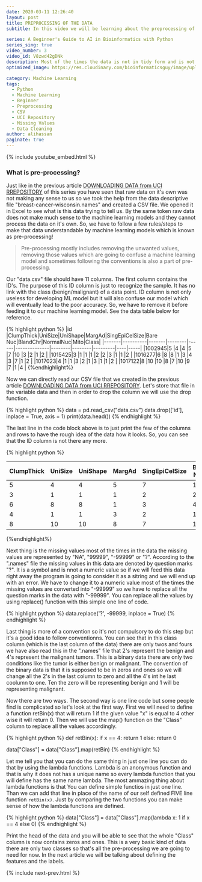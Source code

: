 ```yaml
---
date: 2020-03-11 12:26:40
layout: post
title: PREPROCESSING OF THE DATA
subtitle: In this video we will be learning about the preprocessing of the data!

series: A Beginner's Guide to AI in Bioinformatics with Python
series_sing: true
video_number: 3
video_id: V8zwd42gDNk
description: Most of the times the data is not in tidy form and is not in the usable shape this is when preprocessing comes in handy.
optimized_image: https://res.cloudinary.com/bioinformaticsguy/image/upload/c_scale,h_380/v1596696392/Machine%20Learning%20For%20Bioinformatics/MLINBINF-003.png

category: Machine Learning
tags:
  - Python
  - Machine Learning
  - Beginner
  - Preprocessing
  - CSV
  - UCI Repository
  - Missing Values
  - Data Cleaning
author: alihassan
paginate: true
---
```


{% include youtube_embed.html %}

### What is pre-processing?

Just like in the previous article [DOWNLOADING DATA from UCI RREPOSITORY](/ML-In-BINF-With-Python-002) of this series you have seen that raw data on it's own was not making any sense to us so we took the help from the data descriptive file "breast-cancer-wisconsin.names" and created a CSV file. We opened it in Excel to see what is this data trying to tell us. By the same token raw data does not make much sense to the machine learning models and they cannot process the data on it's own. So, we have to follow a few rules/steps to make that data understandable by machine learning models which is known as pre-processing!

> Pre-processing mostly includes removing the unwanted values, removing those values which are going to confuse a machine learning model and sometimes following the conventions is also a part of pre-processing.

Our "data.csv" file should have 11 columns. The first column contains the ID's. The purpose of this ID
column is just to recognize the sample. It has no link with the class (benign/malignant) of a data point. ID column is not only useless for developing ML model but it will also confuse our model which will eventually lead to the poor accuracy. So, we have to remove it before feeding it to our machine learning model. See the data table below for reference.

{% highlight python %}
|id     |ClumpThick|UniSize|UniShape|MargAd|SingEpiCelSize|Bare Nuc|BlandChr|NormalNuc|Mito|Class|
|-------|----------|-------|--------|------|--------------|--------|--------|---------|----|-----|
|1002945|5         |4      |4       |5     |7             |10      |3       |2        |1   |2    |
|1015425|3         |1      |1       |1     |2             |2       |3       |1        |1   |2    |
|1016277|6         |8      |8       |1     |3             |4       |3       |7        |1   |2    |
|1017023|4         |1      |1       |3     |2             |1       |3       |1        |1   |2    |
|1017122|8         |10     |10      |8     |7             |10      |9       |7        |1   |4    |
{%endhighlight%}

Now we can directly read our CSV file that we created in the previous article [DOWNLOADING DATA from UCI RREPOSITORY](/ML-In-BINF-With-Python-002). Let's store that file in the variable data and then in order to drop the column we will use the drop function. 

{% highlight python %}
data = pd.read_csv("data.csv")
data.drop(['id'], inplace = True, axis = 1)
print(data.head())
{% endhighlight %}


The last line in the code block above is to just print the few of the columns and rows to have the rough idea of the data how it looks. So, you can see that the ID column is not there any more. 

{% highlight python %}

|ClumpThick|UniSize|UniShape|MargAd|SingEpiCelSize|Bare Nuc|BlandChr|NormalNuc|Mito|Class|
|----------|-------|--------|------|--------------|--------|--------|---------|----|-----|
|5         |4      |4       |5     |7             |10      |3       |2        |1   |2    |
|3         |1      |1       |1     |2             |2       |3       |1        |1   |2    |
|6         |8      |8       |1     |3             |4       |3       |7        |1   |2    |
|4         |1      |1       |3     |2             |1       |3       |1        |1   |2    |
|8         |10     |10      |8     |7             |10      |9       |7        |1   |4    |

{%endhighlight%}


Next thing is the missing values most of the times in the data the missing values are represented by "NA", "99999", "-99999" or "?". According to the ".names" file the missing values in this data are denoted by question marks "?". It is a symbol and is nnot a numeric value so if we will feed this data right away the program is going to consider it as a sitring and we will end up with an error. We have to change it to a numeric value most of the times the missing values are converted into "-99999" so we have to replace all the question marks in the data with "-99999". You can replace all the values by using replace() function with this simple one line of code.

{% highlight python %}
data.replace('?', -99999, inplace = True)
{% endhighlight %}


Last thing is more of a convention so it's not compulsory to do this step but it's a good idea to follow conventionns. You can see that in this class column (which is the last column of the data) there are only twos and fours we have also read this in the ".names" file that 2's represent the benign and 4's represent  the malignant tumors. This is a binary data there are only two conditions like the tumor is either
benign or malignant. The convention of the binary data is that it is supposed to be in zeros and ones so we
will change all the 2's in the last column to zero and all the 4's int he last coolumn to one. Ten the zero will be representing benign and 1 will be representing malignant. 

Now there are two ways. The second way is one line code but some people find is complicated so let's look at the first way. First we will need to define a function retBin(x) that will return 1 if the given value "x" is equal to 4 other wise it will return 0. Then we will use the map() function on the "Class" column to replace all the values accordingly.

{% highlight python %}
def retBin(x):
    if x == 4:
        return 1
    else:
        return 0

data["Class"] = data["Class"].map(retBin)
{% endhighlight %}


Let me tell you that you can do the same thing in just one line you can do that by using the lambda functions. Lambda is an anonymous function and that is why it does not has a unique name so every lambda function that you will define has the same name lambda. The most ammazing thing about lambda functions is that You can define simple functios in just one line. Than we can add that line in place of the name of our self defined FIVE line function `retBin(x)`. Just by comparing the two functions you can make sense of how the lambda functions are defined.

{% highlight python %}
data["Class"] = data["Class"].map(lambda x: 1 if x == 4 else 0)
{% endhighlight %}

Print the head of the data and you will be able to see that the whole "Class" column is now contains zeros and ones. This is a very basic kind of data there are only two classes so that's all the pre-processing
we are going to need for now. In the next article we will be talking about defining the features and the labels.

{% include next-prev.html %}
